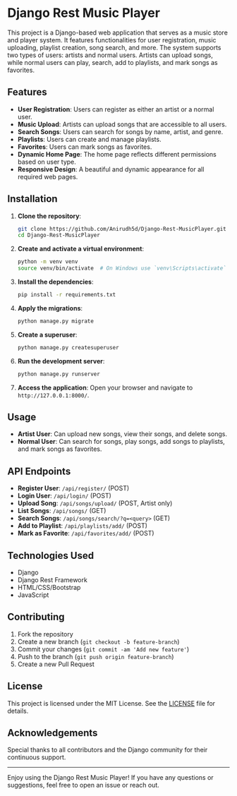 # Django Rest Music Player

This project is a Django-based web application that serves as a music store and player system. It features functionalities for user registration, music uploading, playlist creation, song search, and more. The system supports two types of users: artists and normal users. Artists can upload songs, while normal users can play, search, add to playlists, and mark songs as favorites.

## Features

- **User Registration**: Users can register as either an artist or a normal user.
- **Music Upload**: Artists can upload songs that are accessible to all users.
- **Search Songs**: Users can search for songs by name, artist, and genre.
- **Playlists**: Users can create and manage playlists.
- **Favorites**: Users can mark songs as favorites.
- **Dynamic Home Page**: The home page reflects different permissions based on user type.
- **Responsive Design**: A beautiful and dynamic appearance for all required web pages.

## Installation

1. **Clone the repository**:
    ```bash
    git clone https://github.com/Anirudh5d/Django-Rest-MusicPlayer.git
    cd Django-Rest-MusicPlayer
    ```

2. **Create and activate a virtual environment**:
    ```bash
    python -m venv venv
    source venv/bin/activate  # On Windows use `venv\Scripts\activate`
    ```

3. **Install the dependencies**:
    ```bash
    pip install -r requirements.txt
    ```

4. **Apply the migrations**:
    ```bash
    python manage.py migrate
    ```

5. **Create a superuser**:
    ```bash
    python manage.py createsuperuser
    ```

6. **Run the development server**:
    ```bash
    python manage.py runserver
    ```

7. **Access the application**:
    Open your browser and navigate to `http://127.0.0.1:8000/`.

## Usage

- **Artist User**: Can upload new songs, view their songs, and delete songs.
- **Normal User**: Can search for songs, play songs, add songs to playlists, and mark songs as favorites.

## API Endpoints

- **Register User**: `/api/register/` (POST)
- **Login User**: `/api/login/` (POST)
- **Upload Song**: `/api/songs/upload/` (POST, Artist only)
- **List Songs**: `/api/songs/` (GET)
- **Search Songs**: `/api/songs/search/?q=<query>` (GET)
- **Add to Playlist**: `/api/playlists/add/` (POST)
- **Mark as Favorite**: `/api/favorites/add/` (POST)

## Technologies Used

- Django
- Django Rest Framework
- HTML/CSS/Bootstrap
- JavaScript

## Contributing

1. Fork the repository
2. Create a new branch (`git checkout -b feature-branch`)
3. Commit your changes (`git commit -am 'Add new feature'`)
4. Push to the branch (`git push origin feature-branch`)
5. Create a new Pull Request

## License

This project is licensed under the MIT License. See the [LICENSE](LICENSE) file for details.

## Acknowledgements

Special thanks to all contributors and the Django community for their continuous support.

---

Enjoy using the Django Rest Music Player! If you have any questions or suggestions, feel free to open an issue or reach out.
